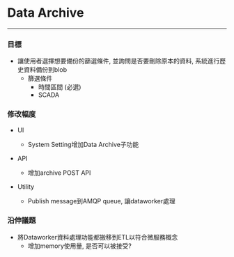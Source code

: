 # Data Archive

---

### 目標

* 讓使用者選擇想要備份的篩選條件, 並詢問是否要刪除原本的資料, 系統進行歷史資料備份到blob
  * 篩選條件
    * 時間區間 \(必選\)
    * SCADA

### 修改幅度

* UI
  * System Setting增加Data Archive子功能
* API
  * 增加archive POST API
* Utility

  * Publish message到AMQP queue, 讓dataworker處理

### 沿伸議題

* 將Dataworker資料處理功能都搬移到ETL以符合微服務概念
  * 增加memory使用量, 是否可以被接受?



